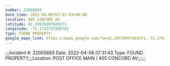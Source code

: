 ```yaml
---
number: 22005693
date_time: 2022-04-06T07:31:43+00:00
location: 405 CONCORD AV
latitude: 42.39576097689371
longitude: -71.1743732500702
type: FOUND PROPERTY
google_maps_link: https://maps.google.com/?q=42.39576097689371,-71.1743732500702
---
```


;;;Incident #: 22005693  Date: 2022-04-06 07:31:43  Type: FOUND PROPERTY;;;Location: POST OFFICE MAIN / 405 CONCORD AV;;;;;;
